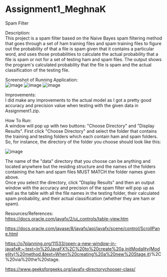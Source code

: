 # Assignment1_MeghnaK
Spam Filter

Description: <br />
This project is a spam filter based on the Naive Bayes spam filtering method that goes through a set of ham training files and spam training files to figure out the probability of that a file is spam given that it contains a particular word, and uses those probabilities to calculate the actual probability that a file is spam  or not for a set of testing ham and spam files. The output shows the program's calculated probability that the file is spam and the actual classification of the testing file.

Screenshot of Running Application: <br />
![image](https://user-images.githubusercontent.com/55290348/110877331-4002b280-82a7-11eb-9348-95cd1eb833f7.png)
![image](https://user-images.githubusercontent.com/55290348/110877674-c1f2db80-82a7-11eb-9548-996250b36b93.png)
![image](https://user-images.githubusercontent.com/55290348/110877749-e2bb3100-82a7-11eb-8deb-e4a9ddaf3c21.png)

Improvements: <br />
I did make any improvements to the actual model as I got a pretty good accuracy and precision value when testing with the given data in Assignment1.zip.

How To Run: <br />
A window will pop up with two buttons: "Choose Directory" and "Display Results". First click "Choose Directory" and select the folder that contains the training and testing folders which each contain ham and spam folders. So, for instance, the directory of the folder you choose should look like this:

![image](https://user-images.githubusercontent.com/55290348/110878179-b653e480-82a8-11eb-9136-14226fe6c98c.png)
       
The name of the "data" directory that you choose can be anything and located anywhere but the residing structure and the names of the folders containing the ham and spam files MUST MATCH the folder names given above. <br />
Once you select the directory, click "Display Results" and then an output window with the accuracy and precision of the spam filter will pop up as well as the table with all the file names in the testing folder, their calculated spam probability, and their actual classification (whether they are ham or spam).
    
Resources/References: <br />
https://docs.oracle.com/javafx/2/ui_controls/table-view.htm

https://docs.oracle.com/javase/8/javafx/api/javafx/scene/control/ScrollPane.html

https://o7planning.org/11533/open-a-new-window-in-javafx#:~:text=In%20JavaFX%2C%20to%20create%20a,initModality(Modelity)%20method.&text=When%20creating%20a%20new%20Stage,it)%2C%20via%20the%20stage.

https://www.geeksforgeeks.org/javafx-directorychooser-class/
